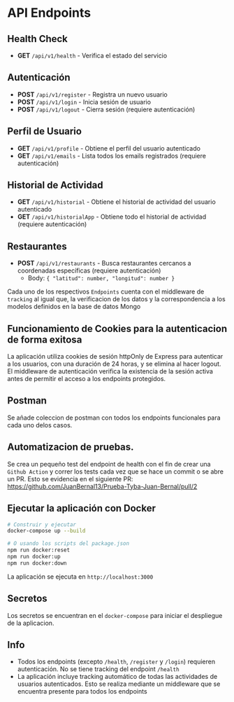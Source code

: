 # API Endpoints

## Health Check
- **GET** `/api/v1/health` - Verifica el estado del servicio

## Autenticación
- **POST** `/api/v1/register` - Registra un nuevo usuario
- **POST** `/api/v1/login` - Inicia sesión de usuario
- **POST** `/api/v1/logout` - Cierra sesión (requiere autenticación)

## Perfil de Usuario
- **GET** `/api/v1/profile` - Obtiene el perfil del usuario autenticado
- **GET** `/api/v1/emails` - Lista todos los emails registrados (requiere autenticación)

## Historial de Actividad
- **GET** `/api/v1/historial` - Obtiene el historial de actividad del usuario autenticado
- **GET** `/api/v1/historialApp` - Obtiene todo el historial de actividad (requiere autenticación)

## Restaurantes
- **POST** `/api/v1/restaurants` - Busca restaurantes cercanos a coordenadas específicas (requiere autenticación)
  - Body: `{ "latitud": number, "longitud": number }`

Cada uno de los respectivos `Endpoints` cuenta con el middleware de `tracking` al igual que, la verificacion de los datos y la correspondencia a los modelos definidos en la base de datos Mongo

## Funcionamiento de Cookies para la autenticacion de forma exitosa

La aplicación utiliza cookies de sesión httpOnly de Express para autenticar a los usuarios, con una duración de 24 horas, y se elimina al hacer logout. El middleware de autenticación verifica la existencia de la sesión activa antes de permitir el acceso a los endpoints protegidos.

## Postman

Se añade coleccion de postman con todos los endpoints funcionales para cada uno delos casos.

## Automatizacion de pruebas.

Se crea un pequeño test del endpoint de health con el fin de crear una `Github Action` y correr los tests cada vez que se hace un commit o se abre un PR. Esto se evidencia en el siguiente PR: https://github.com/JuanBernal13/Prueba-Tyba-Juan-Bernal/pull/2

## Ejecutar la aplicación con Docker

```bash
# Construir y ejecutar
docker-compose up --build

# O usando los scripts del package.json
npm run docker:reset
npm run docker:up
npm run docker:down
```

La aplicación se ejecuta en `http://localhost:3000`

## Secretos

Los secretos se encuentran en el `docker-compose` para iniciar el despliegue de la aplicacion.
## Info

- Todos los endpoints (excepto `/health`, `/register` y `/login`) requieren autenticación. No se tiene tracking del endpoint `/health`
- La aplicación incluye tracking automático de todas las actividades de usuarios autenticados. Esto se realiza mediante un middleware que se encuentra presente para todos los endpoints
